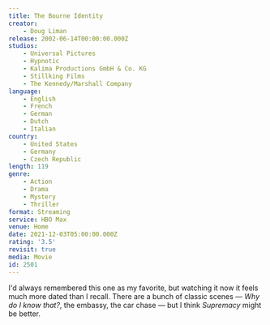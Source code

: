 ```yaml
---
title: The Bourne Identity
creator:
    - Doug Liman
release: 2002-06-14T00:00:00.000Z
studios:
    - Universal Pictures
    - Hypnotic
    - Kalima Productions GmbH & Co. KG
    - Stillking Films
    - The Kennedy/Marshall Company
language:
    - English
    - French
    - German
    - Dutch
    - Italian
country:
    - United States
    - Germany
    - Czech Republic
length: 119
genre:
    - Action
    - Drama
    - Mystery
    - Thriller
format: Streaming
service: HBO Max
venue: Home
date: 2021-12-03T05:00:00.000Z
rating: '3.5'
revisit: true
media: Movie
id: 2501
---
```


I'd always remembered this one as my favorite, but watching it now it feels much more dated than I recall. There are a bunch of classic scenes — <em>Why do I know that?</em>, the embassy, the car chase — but I think <em>Supremacy</em> might be better.
